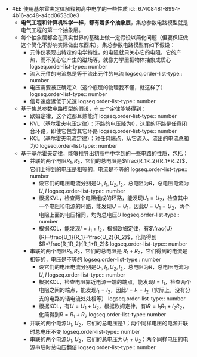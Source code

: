 - #EE 使用基尔霍夫定律解释初高中电学的一些性质
  id:: 67408481-8994-4b16-ac48-a4cd0653d0e3
	- **电气工程和计算机科学一样，都有着多个抽象层**，集总参数电路模型就是电气工程的第一个抽象层。
	- 每个抽象层都会在真实世界的基础上做一定假设以简化问题（但要保证做这个简化不影响实际做出东西来）。集总参数电路模型有如下假设：
		- 元件仅表现出特定的电学特性，如电阻就只关心它的电阻，它的产热，而不关心它产生的磁场等，就像力学里把物体抽象成质心
		  logseq.order-list-type:: number
		- 流入元件的电流总是等于流出元件的电流
		  logseq.order-list-type:: number
		- 电压需要被正确定义（这个底层的物理我不懂，就这样了）
		  logseq.order-list-type:: number
		- 信号速度远低于光速
		  logseq.order-list-type:: number
	- 基于集总参数电路模型的假设，有三个定律能够得到：
		- 欧姆定律，这个谁都耳熟能详
		  logseq.order-list-type:: number
		- KVL（基尔霍夫电压定律）：环路的电压降为0，这里的环路是任意闭合环路，即使它包含其它环路
		  logseq.order-list-type:: number
		- KCL（基尔霍夫电流定律）：对任何端点，从它流入、流出的电流总和为0
		  logseq.order-list-type:: number
	- 基于基尔霍夫定律，能够推导出初高中中学到的一些电路的性质，包括：
		- 并联的两个电阻$R_1,R_2$，它们的总电阻是$\frac{R_1R_2}{R_1+R_2}$，它们上得到的电压是相等的，电流是不等的
		  logseq.order-list-type:: number
			- 设它们的电压电流分别是$U_1,I_1,U_2,I_2$，总电阻为$R$，总电压电流为$U,I$
			  logseq.order-list-type:: number
			- 根据KVL，检查两个电阻组成的环路，能发现$U_1=U_2$，检查其中一个电阻和电源的环路，能发现$U=U_1$，因此$U=U_1=U_2$，两个电阻上面的电压相同，均为总电压$U$
			  logseq.order-list-type:: number
			- 根据KCL，能发现$I=I_1+I_2$，根据欧姆定律，有$\frac{U}{R}=\frac{U_1}{R_1}+\frac{U_2}{R_2}$，化简得到$R=\frac{R_1R_2}{R_1+R_2}$
			  logseq.order-list-type:: number
		- 串联的两个电阻$R_1,R_2$，它们的总电阻是 $R_1+R_2$，它们得到的电流是相等的，电压是不等的
		  logseq.order-list-type:: number
			- 设它们的电压电流分别是$U_1,I_1,U_2,I_2$，总电阻为$R$，总电压电流为$U,I$
			  logseq.order-list-type:: number
			- 根据KCL，检查电阻靠近电源一端的端点，能发现$I=I_1$，检查两个电阻之间的端点，能发现$I_1=I_2$，因此$I=I_1=I_2$（实际上，没有分支的电路的话电流处处相等）
			  logseq.order-list-type:: number
			- 根据KCL，有$U=U_1+U_2$，根据欧姆定律，有$IR=I_1R_1+I_2R_2$，化简得到$R=R_1+R_2$
			  logseq.order-list-type:: number
		- 并联的两个电源$U_1,U_2$，它们的总电压是$?$；两个同样电压的电源并联时总电压不变
		  logseq.order-list-type:: number
		- 串联的两个电源$U_1,U_2$，它们的总电压为$U_1+U_2$；两个同样电压的电源串联时总电压翻倍
		  logseq.order-list-type:: number